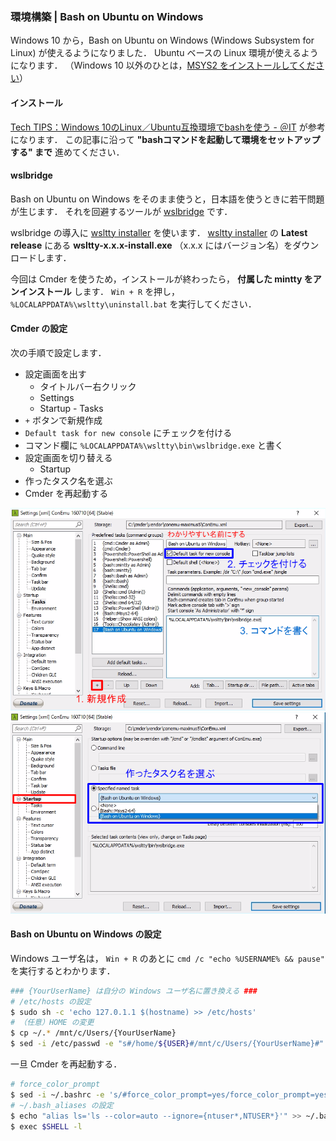### 環境構築 | Bash on Ubuntu on Windows

Windows 10 から，Bash on Ubuntu on Windows (Windows Subsystem for Linux) が使えるようになりました．
Ubuntu ベースの Linux 環境が使えるようになります．
（Windows 10 以外のひとは，[MSYS2 をインストールしてください](./MSYS2.md)）

#### インストール

[Tech TIPS：Windows 10のLinux／Ubuntu互換環境でbashを使う - ＠IT](http://www.atmarkit.co.jp/ait/articles/1608/08/news039.html)
が参考になります．
この記事に沿って **"bashコマンドを起動して環境をセットアップする" まで** 進めてください．

#### wslbridge

Bash on Ubuntu on Windows をそのまま使うと，日本語を使うときに若干問題が生じます．
それを回避するツールが [wslbridge] です．

wslbridge の導入に [wsltty installer] を使います．
[wsltty installer] の **Latest release** にある **wsltty-x.x.x-install.exe**
（x.x.x にはバージョン名）をダウンロードします．

今回は Cmder を使うため，インストールが終わったら， **付属した mintty をアンインストール** します．
`Win + R` を押し， `%LOCALAPPDATA%\wsltty\uninstall.bat` を実行してください．

[wslbridge]: https://github.com/rprichard/wslbridge
[wsltty installer]: https://github.com/mintty/wsltty/releases

#### Cmder の設定

次の手順で設定します．

- 設定画面を出す
  - タイトルバー右クリック
  - Settings
  - Startup - Tasks
- `+` ボタンで新規作成
- `Default task for new console` にチェックを付ける
- コマンド欄に `%LOCALAPPDATA%\wsltty\bin\wslbridge.exe` と書く
- 設定画面を切り替える
  - Startup
- 作ったタスク名を選ぶ
- Cmder を再起動する

![](./imgs/cmder_bow.png)
![](./imgs/cmder_bow_default.png)

#### Bash on Ubuntu on Windows の設定

Windows ユーザ名は， `Win + R` のあとに `cmd /c "echo %USERNAME% && pause"` を実行するとわかります．

```bash
### {YourUserName} は自分の Windows ユーザ名に置き換える ###
# /etc/hosts の設定
$ sudo sh -c 'echo 127.0.1.1 $(hostname) >> /etc/hosts'
# （任意）HOME の変更
$ cp ~/.* /mnt/c/Users/{YourUserName}
$ sed -i /etc/passwd -e "s#/home/${USER}#/mnt/c/Users/{YourUserName}#"
```

一旦 Cmder を再起動する．

```bash
# force_color_prompt
$ sed -i ~/.bashrc -e 's/#force_color_prompt=yes/force_color_prompt=yes/'
# ~/.bash_aliases の設定
$ echo "alias ls='ls --color=auto --ignore={ntuser*,NTUSER*}'" >> ~/.bash_aliases
$ exec $SHELL -l
```
